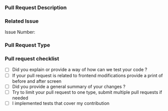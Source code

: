 ### Pull Request Description


### Related Issue
<!--
If this PR is related to an issue, put here, if not, remove this block
-->
Issue Number:

### Pull Request Type

<!--
Please check the type of change your pull request introduces. Remove all that is unrelated and remove the comment block too, maintaining only the type of your PR:

- Bugfix
- Feature
- Code style update (formatting, renaming)
- Refactoring (no functional changes, no api changes)
- Build related changes
- Documentation content changes
- Other (please describe):
-->

### Pull request checklist

- [ ] Did you explain or provide a way of how can we test your code ?
- [ ] If your pull request is related to frontend modifications provide a print of before and after screen
- [ ] Did you provide a general summary of your changes ?
- [ ] Try to limit your pull request to one type, submit multiple pull requests if needed
- [ ] I implemented tests that cover my contribution
